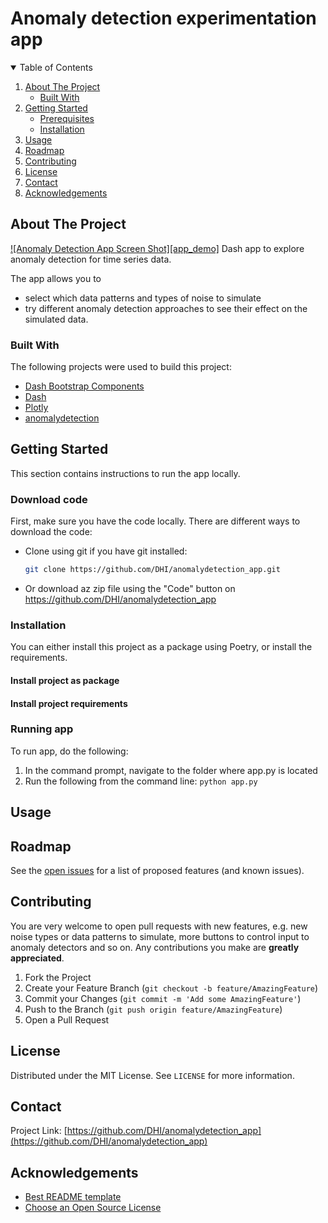 # Anomaly detection experimentation app
<details open="open">
  <summary>Table of Contents</summary>
  <ol>
    <li>
      <a href="#about-the-project">About The Project</a>
      <ul>
        <li><a href="#built-with">Built With</a></li>
      </ul>
    </li>
    <li>
      <a href="#getting-started">Getting Started</a>
      <ul>
        <li><a href="#prerequisites">Prerequisites</a></li>
        <li><a href="#installation">Installation</a></li>
      </ul>
    </li>
    <li><a href="#usage">Usage</a></li>
    <li><a href="#roadmap">Roadmap</a></li>
    <li><a href="#contributing">Contributing</a></li>
    <li><a href="#license">License</a></li>
    <li><a href="#contact">Contact</a></li>
    <li><a href="#acknowledgements">Acknowledgements</a></li>
  </ol>
</details>


## About The Project

[![Anomaly Detection App Screen Shot][app_demo]](anomalydetection_app/assets/demo.png)
Dash app to explore anomaly detection for time series data.

The app allows you to 
* select which data patterns and types of noise to simulate
* try different anomaly detection approaches to see their effect on the simulated data. 

### Built With

The following projects were used to build this project:
* [Dash Bootstrap Components](https://dash-bootstrap-components.opensource.faculty.ai/)
* [Dash](https://plotly.com/dash/)
* [Plotly](https://plotly.com/)
* [anomalydetection](https://github.com/DHI/anomalydetection/)


## Getting Started

This section contains instructions to run the app locally.

### Download code
First, make sure you have the code locally. There are different ways to download the code:

* Clone using git if you have git installed: 
   ```sh
   git clone https://github.com/DHI/anomalydetection_app.git
   ```
 * Or download az zip file using the "Code" button on https://github.com/DHI/anomalydetection_app

### Installation
You can either install this project as a package using Poetry, or install the requirements.

#### Install project as package

#### Install project requirements


### Running app
To run app, do the following:

1. In the command prompt, navigate to the folder where app.py is located
2. Run the following from the command line:
`python app.py`

## Usage



## Roadmap

See the [open issues](https://github.com/DHI/anomalydetection_app/issues) for a list of proposed features 
(and known issues).


## Contributing
You are very welcome to open pull requests with new features, e.g. new noise types or data patterns to simulate,
more buttons to control input to anomaly detectors and so on.
Any contributions you make are **greatly appreciated**.

1. Fork the Project
2. Create your Feature Branch (`git checkout -b feature/AmazingFeature`)
3. Commit your Changes (`git commit -m 'Add some AmazingFeature'`)
4. Push to the Branch (`git push origin feature/AmazingFeature`)
5. Open a Pull Request


## License

Distributed under the MIT License. See `LICENSE` for more information.


## Contact
Project Link: [https://github.com/DHI/anomalydetection_app](https://github.com/DHI/anomalydetection_app)


## Acknowledgements
* [Best README template](https://github.com/othneildrew/Best-README-Template/blob/master/README.md)
* [Choose an Open Source License](https://choosealicense.com)
